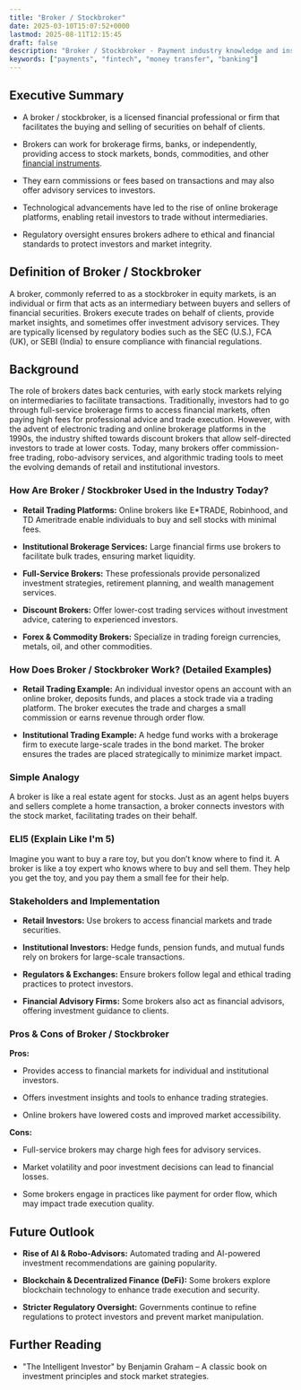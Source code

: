 ```yaml
---
title: "Broker / Stockbroker"
date: 2025-03-10T15:07:52+0000
lastmod: 2025-08-11T12:15:45
draft: false
description: "Broker / Stockbroker - Payment industry knowledge and insights"
keywords: ["payments", "fintech", "money transfer", "banking"]
---
```


## Executive Summary

- A broker / stockbroker, is a licensed financial professional or firm that facilitates the buying and selling of securities on behalf of clients.

- Brokers can work for brokerage firms, banks, or independently, providing access to stock markets, bonds, commodities, and other [financial instruments](https://faisalkhanllc.xyz/resources/payments-wiki/f/financial-instrument/).

- They earn commissions or fees based on transactions and may also offer advisory services to investors.

- Technological advancements have led to the rise of online brokerage platforms, enabling retail investors to trade without intermediaries.

- Regulatory oversight ensures brokers adhere to ethical and financial standards to protect investors and market integrity.

## Definition of Broker / Stockbroker

A broker, commonly referred to as a stockbroker in equity markets, is an individual or firm that acts as an intermediary between buyers and sellers of financial securities. Brokers execute trades on behalf of clients, provide market insights, and sometimes offer investment advisory services. They are typically licensed by regulatory bodies such as the SEC (U.S.), FCA (UK), or SEBI (India) to ensure compliance with financial regulations.

## Background

The role of brokers dates back centuries, with early stock markets relying on intermediaries to facilitate transactions. Traditionally, investors had to go through full-service brokerage firms to access financial markets, often paying high fees for professional advice and trade execution. However, with the advent of electronic trading and online brokerage platforms in the 1990s, the industry shifted towards discount brokers that allow self-directed investors to trade at lower costs. Today, many brokers offer commission-free trading, robo-advisory services, and algorithmic trading tools to meet the evolving demands of retail and institutional investors.

### How Are Broker / Stockbroker Used in the Industry Today?

- **Retail Trading Platforms:** Online brokers like E*TRADE, Robinhood, and TD Ameritrade enable individuals to buy and sell stocks with minimal fees.

- **Institutional Brokerage Services:** Large financial firms use brokers to facilitate bulk trades, ensuring market liquidity.

- **Full-Service Brokers:** These professionals provide personalized investment strategies, retirement planning, and wealth management services.

- **Discount Brokers:** Offer lower-cost trading services without investment advice, catering to experienced investors.

- **Forex & Commodity Brokers:** Specialize in trading foreign currencies, metals, oil, and other commodities.

### How Does Broker / Stockbroker Work? (Detailed Examples)

- **Retail Trading Example:** An individual investor opens an account with an online broker, deposits funds, and places a stock trade via a trading platform. The broker executes the trade and charges a small commission or earns revenue through order flow.

- **Institutional Trading Example:** A hedge fund works with a brokerage firm to execute large-scale trades in the bond market. The broker ensures the trades are placed strategically to minimize market impact.

### Simple Analogy

A broker is like a real estate agent for stocks. Just as an agent helps buyers and sellers complete a home transaction, a broker connects investors with the stock market, facilitating trades on their behalf.

### ELI5 (Explain Like I'm 5)

Imagine you want to buy a rare toy, but you don’t know where to find it. A broker is like a toy expert who knows where to buy and sell them. They help you get the toy, and you pay them a small fee for their help.

### Stakeholders and Implementation

- **Retail Investors:** Use brokers to access financial markets and trade securities.

- **Institutional Investors:** Hedge funds, pension funds, and mutual funds rely on brokers for large-scale transactions.

- **Regulators & Exchanges:** Ensure brokers follow legal and ethical trading practices to protect investors.

- **Financial Advisory Firms:** Some brokers also act as financial advisors, offering investment guidance to clients.

### Pros & Cons of  Broker / Stockbroker

**Pros:**

- Provides access to financial markets for individual and institutional investors.

- Offers investment insights and tools to enhance trading strategies.

- Online brokers have lowered costs and improved market accessibility.

**Cons:**

- Full-service brokers may charge high fees for advisory services.

- Market volatility and poor investment decisions can lead to financial losses.

- Some brokers engage in practices like payment for order flow, which may impact trade execution quality.

## Future Outlook

- **Rise of AI & Robo-Advisors:** Automated trading and AI-powered investment recommendations are gaining popularity.

- **Blockchain & Decentralized Finance (DeFi):** Some brokers explore blockchain technology to enhance trade execution and security.

- **Stricter Regulatory Oversight:** Governments continue to refine regulations to protect investors and prevent market manipulation.

## Further Reading

- "The Intelligent Investor" by Benjamin Graham – A classic book on investment principles and stock market strategies.

###